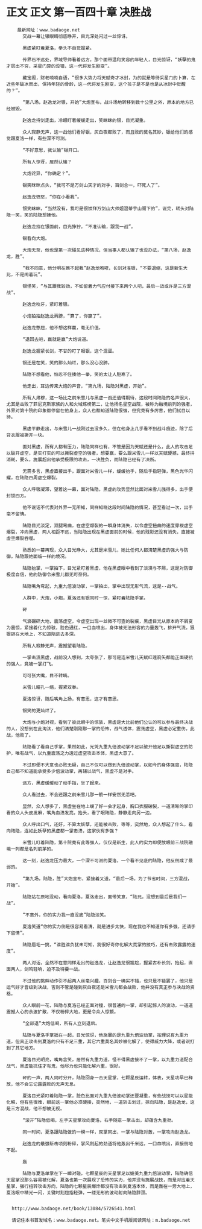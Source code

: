 # 正文 正文 第一百四十章 决胜战
        最新网址：www.badaoge.net
          交战一幕让银眼睛彻底睁开，目光深处闪过一丝惊讶。
      
          黑虚紧盯着夏洛，拳头不自觉握紧。
      
          传界石不远处，界域导师看着远方，那个面带温和笑容的年轻人，目光惊讶，“妖孽的鬼才层出不穷，采星门算的没错，这一代将发生剧变”。
      
          藏宝阁，财老喃喃自语，“很多大势力将天赋奇才冰封，为的就是等待采星门的卜算，在近些年破冰而出，保持年轻的骨龄，这一代将发生剧变，这个孩子是不是也是从冰封中觉醒的？”。
      
          “第八场，赵逸龙对银，开始”大炮宣布，战斗场地转移到数十公里之外，原本的地方已经被毁。
      
          赵逸龙持剑走出，冷眼盯着缓缓走出，笑眯眯的银，目光凝重。
      
          众人寂静无声，这一战他们看好银，灰白夜都败了，而且败的莫名其妙，银给他们的感觉跟夏洛一样，有些深不可测。
      
          “不好意思，我认输”银开口。
      
          所有人惊讶，居然认输？
      
          大炮诧异，“你确定？”。
      
          银笑眯眯点头，“我可不是万剑山天才的对手，百剑合一，吓死人了”。
      
          赵逸龙愤怒，“你在小看我”。
      
          银笑眯眯，“当然没有，我可是很崇拜万剑山大师姐温蒂宇山阁下的”，说完，转头对陆隐一笑，笑的陆隐想揍他。
      
          赵逸龙挡在银面前，目光狰狞，“不准认输，跟我一战”。
      
          银看向大炮。
      
          大炮无奈，他也是第一次碰见这种情况，但当事人都认输了也没办法，“第八场，赵逸龙，胜”。
      
          “我不同意，他分明在瞧不起我”赵逸龙咆哮，长剑对准银，“不要退缩，这是新生大比，不是闹着玩”。
      
          银怪笑，“与其跟我较劲，不如留着力气应付接下来两个人吧，最后一战或许是三方混战”。
      
          赵逸龙咬牙，紧盯着银。
      
          小炮拍拍赵逸龙肩膀，“算了，你赢了”。
      
          赵逸龙憋屈，他不想这样赢，毫无价值。
      
          “退回去吧，赢就是赢”大炮说道。
      
          赵逸龙握紧长剑，不甘的盯了眼银，这个混蛋。
      
          银还是在笑，笑的那么灿烂，那么没心没肺。
      
          陆隐不想看他，怕忍不住揍他一拳，笑的太让人胆寒了。
      
          他走出，耳边传来大炮的声音，“第九场，陆隐对黑虚，开始”。
      
          所有人肃穆，这一场比之前米雪儿与黑虚一战还值得期待，这段时间陆隐的名声很大，尤其是击败了菲尼克斯家族的人和火域炼榜第二，让他扬名星空战院，被称为融境前列的强者，外界对第十院的印象都停留在他身上，众人也都知道陆隐很强，但究竟有多厉害，他们拭目以待。
      
          黑虚平静走出，与米雪儿一战刚过去没多久，但在他身上几乎看不到战斗痕迹，除了后背衣服被撕开一块。
      
          面对黑虚，所有人都有压力，陆隐同样也有，不管是因为天赋还是什么，此人的攻击足以破开虚空，是实打实的可以撕裂虚空的强者，想要赢，要么跟米雪儿一样以天赋硬撼，最终拼消耗，要么，施展超出他承受极限的攻击，一决胜负，而陆隐已经有了决断。
      
          无需多言，黑虚直接出手，跟面对米雪儿一样，缓缓抬手，随后手指轻弹，黑色光华闪耀，在陆隐四周虚空爆裂。
      
          众人呼吸凝滞，望着这一幕，面对陆隐，黑虚的攻势显然比面对米雪儿强得多，出手便封锁四方。
      
          他不说话不代表对外界一无所知，同样知晓这段时间陆隐的情况，甚至看过一次，出手毫不留情。
      
          陆隐目光淡定，双腿弯曲，在虚空爆裂的一瞬身体消失，以令虚空扭曲的速度穿梭虚空爆裂，冲向黑虚，两人相距不远，当陆隐出现在黑虚面前的时候，他的残影还没有消失，直接被虚空爆裂吞噬。
      
          熟悉的一幕再现，众人目光睁大，尤其是米雪儿，她比任何人都清楚黑虚的强大与防御，陆隐跟她面临一样的境况。
      
          陆隐抬掌，一掌拍下，目光紧盯着黑虚，他在黑虚眼中看到了淡漠与不屑，这是对防御极度自信，他的防御令米雪儿都无可奈何。
      
          陆隐嘴角弯起，九重九倍波动掌，一掌拍出，掌中出现无形气流，这是--战气。
      
          人群中，大炮，小炮，夏洛还有银同时一惊，紧盯着陆隐手掌。
      
          砰
      
          气浪碾碎大地，震荡虚空，令虚空出现一丝微不可查的裂痕，黑虚目光从原本的不屑变为震惊，紧接着化为惊骇，脸色通红，一口血喷出，身体被无法形容的力量轰飞，排开气流，狠狠砸在大地上，不知道陷进去多深。
      
          所有人寂静无声，震撼望着陆隐。
      
          一掌击溃黑虚，战前没人想到，太夸张了，那可是连米雪儿天赋红莲箭矢都能正面硬抗的强人，竟被一掌打飞。
      
          可可张大嘴，目不转睛。
      
          米雪儿瞳孔一缩，握紧双拳。
      
          夏洛惊讶，随后嘴角上扬，有意思，这才有意思。
      
          银笑的更灿烂了。
      
          大炮与小炮对视，看到了彼此眼中的惊骇，黑虚是大比前他们公认的可以参与最终决战的人，没想到在此淘汰，他们清楚刚刚那一掌的恐怖，战气透体，震荡虚空，黑虚必定重伤，此战，他败了。
      
          陆隐看了看自己手掌，果然如此，光凭九重九倍波动掌不足以破开他足以撕裂虚空的防护，唯有战气，以九重震荡之力透过虚空攻击本体，黑虚大意了。
      
          不过即便不大意也必败无疑，自己不仅可以做到九倍波动掌，以如今的身体强度，陆隐自己都不知道能承受多少倍波动掌，再辅以战气，黑虚不是对手。
      
          远方，黑虚缓缓动了动手指，坐了起来。
      
          众人看过去，不会还跟之前米雪儿那一箭一样安然无恙吧。
      
          显然，众人想多了，黑虚坐在地上缓了好一会才起身，胸口衣服破裂，一道清晰的掌印看的众人头皮发麻，嘴角血渍发亮，抬头，看了眼陆隐，静静走向另一边。
      
          众人呼出口气，还好，不算太妖孽，还能被击败，等等，突然地，众人想起了什么，看向陆隐，连如此妖孽的黑虚都一掌击溃，这家伙有多强？
      
          米雪儿盯着陆隐，第十院竟有此等强人，仅仅是新生，此人的实力即便放眼前三战院融境一列都是名列前茅的。
      
          这一刻，赵逸龙压力最大，一个深不可测的夏洛，一个看不见底的陆隐，他反倒成了最弱的。
      
          “第九场，陆隐，胜”大炮宣布，紧接着又道，“最后一场，为了节省时间，三方混战，开始”。
      
          陆隐站在原地没动，看向夏洛，夏洛走出，面带笑意，“陆兄，没想到最后是我们一战”。
      
          “不意外，你的实力我一直没底”陆隐淡笑。
      
          夏洛笑道“你的实力倒是很容易看清，就是进步太快，现在我也不知道你有多强，还请手下留情”。
      
          陆隐眉毛一挑，“谁胜谁负犹未可知，我很好奇你化解大荒掌的技巧，还有击败露露的速度”。
      
          两人对话，全然不在意同样走出的赵逸龙，让赵逸龙很尴尬，握紧古朴长剑，抬起，直面两人，剑鸣轻响，迫不及待要一战。
      
          不过他的挑衅动作引不起两人丝毫兴趣，百剑合一确实不错，也只是不错罢了，他只是运气好才晋级到决战，否则不管是碰到灰白夜还是米雪儿都会战败，他并没有真正参与决战的资格。
      
          众人眼前一花，陆隐与夏洛已经正面对撞，很普通的一掌，却引起惊人的波动，一道道震撼人心的余波扩散，不仅粉碎大地，更是令众人惊颤。
      
          “全部退”大炮低喝，所有人立刻退后。
      
          陆隐与夏洛手掌抵在一起，目光惊讶，他施展的是九重九倍波动掌，按理说有九重力道，但真正攻击到夏洛的只有不足三重，其它六重莫名其妙被化解了，使得威力大降，或者说打到了其它地方。
      
          夏洛目光明亮，嘴角含笑，居然有九重力道，怪不得黑虚接不了一掌，以九重力道配合战气，黑虚能抗住才有鬼，他尽力也只能化解六重，很好。
      
          砰的一声，两人同时分开，陆隐回身一击天星掌，七颗星辰运转，体表，天星功早已释放，他不会忘记露露败的无声无息。
      
          夏洛目光紧盯着陆隐一掌，脸色比面对九重九倍波动掌还要凝重，有些战技可以以星能化解，但有些很难，眼前这一掌他必须硬接，突然地，一道斩击划过，掠向陆隐，是赵逸龙，这是三方混战，他不想被无视。
      
          “滚开”陆隐低喝，左手天星掌攻向夏洛，右手随意一掌击出，却蕴含九重劲。
      
          同一时间，夏洛跟陆隐做的一模一样，双掌同出，一掌与陆隐对轰，一掌攻向赵逸龙。
      
          赵逸龙的最强斩击顷刻粉碎，掌风刮起的劲道将他轰出千米远，一口血喷出，直接倒地不起。
      
          轰
      
          陆隐与夏洛单掌在下一瞬对碰，七颗星辰的天星掌足以媲美九重九倍波动掌，陆隐确信天星掌没那么容易被化解，夏洛也第一次展现了恐怖的实力，他并没有施展战技，而是对应着天星掌，强行扭转攻击方向，陆隐的七颗星辰爆炸都没有攻击到夏洛本体，而是轰在一旁大地上，夏洛眼中精光一闪，关键时刻屈指轻弹，一缕无形的波动射向陆隐脖颈。
      
      
      http://www.badaoge.net/book/13084/5726541.html
      
      请记住本书首发域名：www.badaoge.net。笔尖中文手机版阅读网址：m.badaoge.net